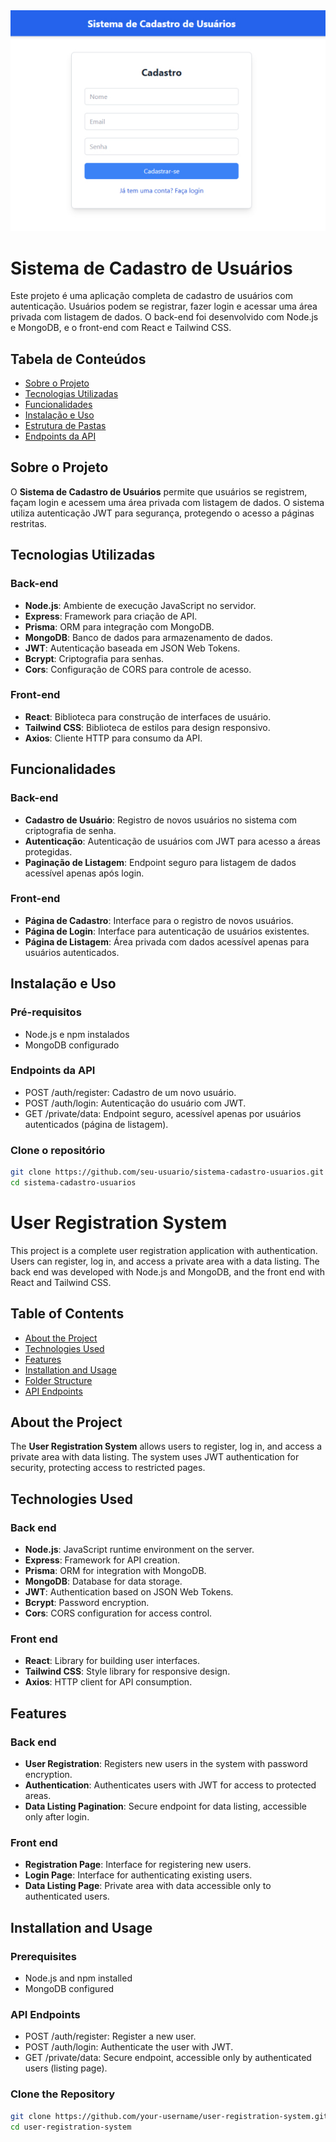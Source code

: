 <img alt='Logo do projeto' src='.github/logo.jpg'>

# Sistema de Cadastro de Usuários

Este projeto é uma aplicação completa de cadastro de usuários com autenticação. Usuários podem se registrar, fazer login e acessar uma área privada com listagem de dados. O back-end foi desenvolvido com Node.js e MongoDB, e o front-end com React e Tailwind CSS.

## Tabela de Conteúdos

- [Sobre o Projeto](#sobre-o-projeto)
- [Tecnologias Utilizadas](#tecnologias-utilizadas)
- [Funcionalidades](#funcionalidades)
- [Instalação e Uso](#instalação-e-uso)
- [Estrutura de Pastas](#estrutura-de-pastas)
- [Endpoints da API](#endpoints-da-api)

## Sobre o Projeto

O **Sistema de Cadastro de Usuários** permite que usuários se registrem, façam login e acessem uma área privada com listagem de dados. O sistema utiliza autenticação JWT para segurança, protegendo o acesso a páginas restritas.

## Tecnologias Utilizadas

### Back-end

- **Node.js**: Ambiente de execução JavaScript no servidor.
- **Express**: Framework para criação de API.
- **Prisma**: ORM para integração com MongoDB.
- **MongoDB**: Banco de dados para armazenamento de dados.
- **JWT**: Autenticação baseada em JSON Web Tokens.
- **Bcrypt**: Criptografia para senhas.
- **Cors**: Configuração de CORS para controle de acesso.

### Front-end

- **React**: Biblioteca para construção de interfaces de usuário.
- **Tailwind CSS**: Biblioteca de estilos para design responsivo.
- **Axios**: Cliente HTTP para consumo da API.

## Funcionalidades

### Back-end

- **Cadastro de Usuário**: Registro de novos usuários no sistema com criptografia de senha.
- **Autenticação**: Autenticação de usuários com JWT para acesso a áreas protegidas.
- **Paginação de Listagem**: Endpoint seguro para listagem de dados acessível apenas após login.

### Front-end

- **Página de Cadastro**: Interface para o registro de novos usuários.
- **Página de Login**: Interface para autenticação de usuários existentes.
- **Página de Listagem**: Área privada com dados acessível apenas para usuários autenticados.

## Instalação e Uso

### Pré-requisitos

- Node.js e npm instalados
- MongoDB configurado

### Endpoints da API

- POST /auth/register: Cadastro de um novo usuário.
- POST /auth/login: Autenticação do usuário com JWT.
- GET /private/data: Endpoint seguro, acessível apenas por usuários autenticados (página de listagem).

### Clone o repositório

```bash
git clone https://github.com/seu-usuario/sistema-cadastro-usuarios.git
cd sistema-cadastro-usuarios

```

# User Registration System

This project is a complete user registration application with authentication. Users can register, log in, and access a private area with a data listing. The back end was developed with Node.js and MongoDB, and the front end with React and Tailwind CSS.

## Table of Contents

- [About the Project](#about-the-project)
- [Technologies Used](#technologies-used)
- [Features](#features)
- [Installation and Usage](#installation-and-usage)
- [Folder Structure](#folder-structure)
- [API Endpoints](#api-endpoints)

## About the Project

The **User Registration System** allows users to register, log in, and access a private area with data listing. The system uses JWT authentication for security, protecting access to restricted pages.

## Technologies Used

### Back end

- **Node.js**: JavaScript runtime environment on the server.
- **Express**: Framework for API creation.
- **Prisma**: ORM for integration with MongoDB.
- **MongoDB**: Database for data storage.
- **JWT**: Authentication based on JSON Web Tokens.
- **Bcrypt**: Password encryption.
- **Cors**: CORS configuration for access control.

### Front end

- **React**: Library for building user interfaces.
- **Tailwind CSS**: Style library for responsive design.
- **Axios**: HTTP client for API consumption.

## Features

### Back end

- **User Registration**: Registers new users in the system with password encryption.
- **Authentication**: Authenticates users with JWT for access to protected areas.
- **Data Listing Pagination**: Secure endpoint for data listing, accessible only after login.

### Front end

- **Registration Page**: Interface for registering new users.
- **Login Page**: Interface for authenticating existing users.
- **Data Listing Page**: Private area with data accessible only to authenticated users.

## Installation and Usage

### Prerequisites

- Node.js and npm installed
- MongoDB configured

### API Endpoints

- POST /auth/register: Register a new user.
- POST /auth/login: Authenticate the user with JWT.
- GET /private/data: Secure endpoint, accessible only by authenticated users (listing page).

### Clone the Repository

```bash
git clone https://github.com/your-username/user-registration-system.git
cd user-registration-system
```
